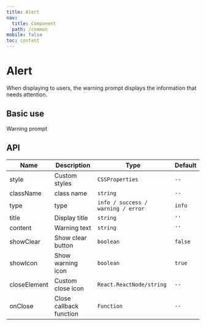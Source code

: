 ```yaml
---
title: Alert
nav:
  title: Component
  path: /common
mobile: false
toc: content
---
```


# Alert

When displaying to users, the warning prompt displays the information that needs attention.

## Basic use

Warning prompt

<code src="./demo/index.tsx"></code>

## API

| Name         | Description             | Type                               | Default |
| ------------ | ----------------------- | ---------------------------------- | ------- |
| style        | Custom styles           | `CSSProperties`                    | `--`    |
| className    | class name              | `string`                           | `--`    |
| type         | type                    | `info / success / warning / error` | `info`  |
| title        | Display title           | `string`                           | `''`    |
| content      | Warning text            | `string`                           | `''`    |
| showClear    | Show clear button       | `boolean`                          | `false` |
| showIcon     | Show warning icon       | `boolean`                          | `true`  |
| closeElement | Custom close icon       | `React.ReactNode/string`           | `--`    |
| onClose      | Close callback function | `Function`                         | `--`    |
